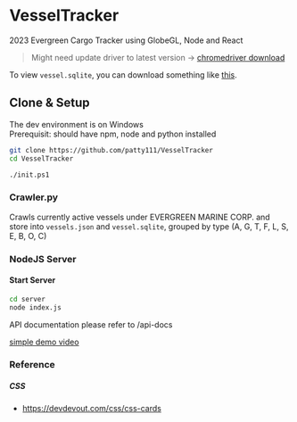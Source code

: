 # VesselTracker
2023 Evergreen Cargo Tracker using GlobeGL, Node and React


> Might need update driver to latest version -> 
[chromedriver download](https://googlechromelabs.github.io/chrome-for-testing/#stable)

To view `vessel.sqlite`, you can download something like [this](https://marketplace.visualstudio.com/items?itemName=qwtel.sqlite-viewer).

## Clone & Setup
The dev environment is on Windows  
Prerequisit: should have npm, node and python installed

```bash
git clone https://github.com/patty111/VesselTracker  
cd VesselTracker

./init.ps1
```  

### Crawler.py
Crawls currently active vessels under EVERGREEN MARINE CORP. and store into `vessels.json` and `vessel.sqlite`, grouped by type (A, G, T, F, L, S, E, B, O, C)

### NodeJS Server
#### Start Server
```bash
cd server
node index.js
```  

API documentation please refer to /api-docs

[simple demo video](https://youtu.be/e8l1OI3lges)  

### Reference
##### CSS
- https://devdevout.com/css/css-cards
